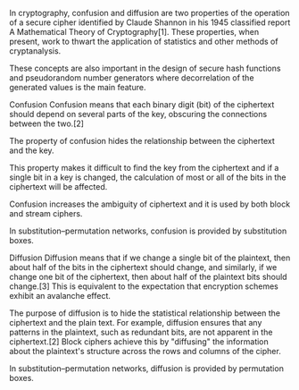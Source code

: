In cryptography, confusion and diffusion are two properties of the operation of a secure cipher identified by Claude Shannon in his 1945 classified report A Mathematical Theory of Cryptography[1]. These properties, when present, work to thwart the application of statistics and other methods of cryptanalysis.

These concepts are also important in the design of secure hash functions and pseudorandom number generators where decorrelation of the generated values is the main feature.

Confusion
Confusion means that each binary digit (bit) of the ciphertext should depend on several parts of the key, obscuring the connections between the two.[2]

The property of confusion hides the relationship between the ciphertext and the key.

This property makes it difficult to find the key from the ciphertext and if a single bit in a key is changed, the calculation of most or all of the bits in the ciphertext will be affected.

Confusion increases the ambiguity of ciphertext and it is used by both block and stream ciphers.

In substitution–permutation networks, confusion is provided by substitution boxes.

Diffusion
Diffusion means that if we change a single bit of the plaintext, then about half of the bits in the ciphertext should change, and similarly, if we change one bit of the ciphertext, then about half of the plaintext bits should change.[3] This is equivalent to the expectation that encryption schemes exhibit an avalanche effect.

The purpose of diffusion is to hide the statistical relationship between the ciphertext and the plain text. For example, diffusion ensures that any patterns in the plaintext, such as redundant bits, are not apparent in the ciphertext.[2] Block ciphers achieve this by "diffusing" the information about the plaintext's structure across the rows and columns of the cipher.

In substitution–permutation networks, diffusion is provided by permutation boxes.